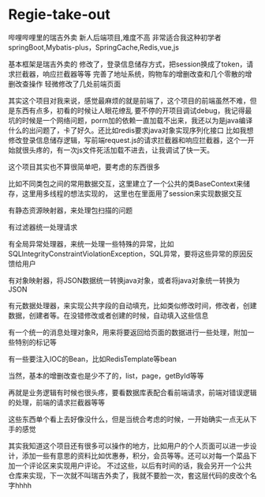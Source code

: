# Regie-take-out
哔哩哔哩里的瑞吉外卖
新人后端项目,难度不高
非常适合我这种初学者
springBoot,Mybatis-plus，SpringCache,Redis,vue,js

基本框架是瑞吉外卖的
修改了，登录信息储存方式，把session换成了token，请求拦截器，响应拦截器等等
完善了地址系统，购物车的增删改查和几个零散的增删改查操作
轻微修改了几处前端页面

其实这个项目对我来说，感觉最麻烦的就是前端了，这个项目的前端虽然不难，但是东西有点多，初看的时候让人眼花缭乱
要不停的开项目调试debug，我记得最坑的时候是一个网络问题，porm加的依赖一直加载不出来，我还以为是java编译什么的出问题了，卡了好久。还比如redis要求java对象实现序列化接口
比如我想修改登录信息储存逻辑，写前端request.js的请求拦截器和响应拦截器，这个一开始就很头疼的，有一次js文件死活加载不进去，让我调试了快一天。



这个项目其实也不算很简单吧，要考虑的东西很多

比如不同类包之间的常用数据交互，这里建立了一个公共的类BaseContext来储存，这里用多线程的想法实现的，
这里也在里面用了session来实现数据交互

有静态资源映射器，来处理包扫描的问题

有过滤器统一处理请求

有全局异常处理器，来统一处理一些特殊的异常，比如SQLIntegrityConstraintViolationException，SQL异常，要将这些异常的原因反馈给用户

有对象映射器，将JSON数据统一转换java对象，或者将java对象统一转换为JSON

有元数据处理器，来实现公共字段的自动填充，比如类似修改时间，修改者，创建数据，创建者等。在没错修改或者创建的时候，自动填入这些信息

有一个统一的消息处理对象R，用来将要返回给页面的数据进行一些处理，附加一些特别的标记等

有一些要注入IOC的Bean，比如RedisTemplate等bean

当然，基本的增删改查也是少不了的，list，page，getById等等

再就是业务逻辑有时候也很头疼，要看数据库表配合看前端请求，前端对错误逻辑的处理，前端的请求拦截器等等

这些东西单个看上去好像没什么，但是当统合考虑的时候，一开始确实一点无从下手的感觉




其实我知道这个项目还有很多可以操作的地方，比如用户的个人页面可以进一步设计，添加一些有意思的资料比如优惠券，积分，会员等等。还可以对每一个菜品下加一个评论区来实现用户评论。
不过这些，以后有时间的话，我会另开一个公共仓库来实现，下一次就不叫瑞吉外卖了，我就不要脸一次，套这层代码的皮改个名字hhhh






